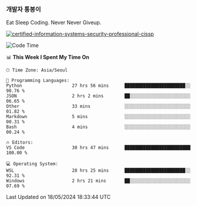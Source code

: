 ### 개발자 통붕이
Eat Sleep Coding.
Never Never Giveup.

[![certified-information-systems-security-professional-cissp](https://user-images.githubusercontent.com/44606727/157613689-acd84ec6-5f8f-4e79-89d9-a8d51f033634.png)](https://www.credly.com/badges/f394a010-85a0-450b-9136-8043af01d71c/public_url)

<!--START_SECTION:waka-->
![Code Time](http://img.shields.io/badge/Code%20Time-2%2C943%20hrs%2041%20mins-blue)

📊 **This Week I Spent My Time On** 

```text
🕑︎ Time Zone: Asia/Seoul

💬 Programming Languages: 
Python                   27 hrs 56 mins      ███████████████████████░░   90.76 % 
JSON                     2 hrs 2 mins        ██░░░░░░░░░░░░░░░░░░░░░░░   06.65 % 
Other                    33 mins             ░░░░░░░░░░░░░░░░░░░░░░░░░   01.82 % 
Markdown                 5 mins              ░░░░░░░░░░░░░░░░░░░░░░░░░   00.31 % 
Bash                     4 mins              ░░░░░░░░░░░░░░░░░░░░░░░░░   00.24 % 

🔥 Editors: 
VS Code                  30 hrs 47 mins      █████████████████████████   100.00 % 

💻 Operating System: 
WSL                      28 hrs 25 mins      ███████████████████████░░   92.31 % 
Windows                  2 hrs 21 mins       ██░░░░░░░░░░░░░░░░░░░░░░░   07.69 % 
```


 Last Updated on 18/05/2024 18:33:44 UTC
<!--END_SECTION:waka-->
